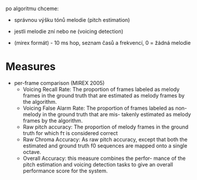 po algoritmu chceme:
- správnou výšku tónů melodie (pitch estimation)
- jestli melodie zní nebo ne (voicing detection)


- (mirex formát) - 10 ms hop, seznam časů a frekvencí, 0 = žádná melodie

# Measures
- per-frame comparison (MIREX 2005)
    - Voicing Recall Rate: The proportion of frames labeled as melody frames in the ground truth that are estimated as melody frames by the algorithm.
    - Voicing False Alarm Rate: The proportion of frames labeled as non-melody in the ground truth that are mis- takenly estimated as melody frames by the algorithm.
    - Raw pitch accuracy: The proportion of melody frames in the ground truth for which fτ is considered correct
    - Raw Chroma Accuracy: As raw pitch accuracy, except that both the estimated and ground truth f0 sequences are mapped onto a single octave.
    - Overall Accuracy: this measure combines the perfor- mance of the pitch estimation and voicing detection tasks to give an overall performance score for the system.